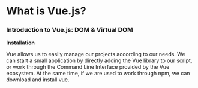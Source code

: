 # What is Vue.js?
### Introduction to Vue.js: DOM & Virtual DOM

**Installation**

Vue allows us to easily manage our projects according to our needs. 
We can start a small application by directly adding the Vue library to our script, or work through the Command Line Interface provided by the Vue ecosystem.
At the same time, if we are used to work through npm, we can download and install vue.